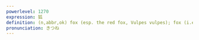 ```yaml
---
powerlevel: 1270
expression: 狐
definition: (n,abbr,ok) fox (esp. the red fox, Vulpes vulpes); fox (i.e. a sly person); soba or udon topped with deep-fried tofu; light brown; (P)
pronunciation: きつね
---
```

